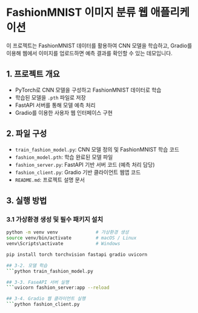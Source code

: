 # FashionMNIST 이미지 분류 웹 애플리케이션

이 프로젝트는 FashionMNIST 데이터를 활용하여 CNN 모델을 학습하고, Gradio를 이용해 웹에서 이미지를 업로드하면 예측 결과를 확인할 수 있는 데모입니다.

## 1. 프로젝트 개요

- PyTorch로 CNN 모델을 구성하고 FashionMNIST 데이터로 학습
- 학습된 모델을 `.pth` 파일로 저장
- FastAPI 서버를 통해 모델 예측 처리
- Gradio를 이용한 사용자 웹 인터페이스 구현

## 2. 파일 구성

- `train_fashion_model.py`: CNN 모델 정의 및 FashionMNIST 학습 코드
- `fashion_model.pth`: 학습 완료된 모델 파일
- `fashion_server.py`: FastAPI 기반 서버 코드 (예측 처리 담당)
- `fashion_client.py`: Gradio 기반 클라이언트 웹앱 코드
- `README.md`: 프로젝트 설명 문서

## 3. 실행 방법

### 3.1 가상환경 생성 및 필수 패키지 설치

```bash
python -m venv venv              # 가상환경 생성
source venv/bin/activate         # macOS / Linux
venv\Scripts\activate            # Windows

pip install torch torchvision fastapi gradio uvicorn

## 3-2. 모델 학습
```python train_fashion_model.py

## 3-3. FaseAPI 서버 실행
```uvicorn fashion_server:app --reload

## 3-4. Gradio 웹 클라이언트 실행
```python fashion_client.py
